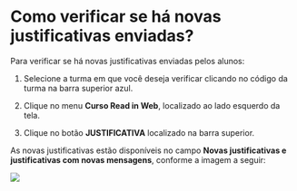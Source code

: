 # Como verificar se há novas justificativas enviadas?

Para verificar se há novas justificativas enviadas pelos alunos:

1. Selecione a turma em que você deseja verificar clicando no código da turma na barra superior azul.

2. Clique no menu **Curso Read in Web**, localizado ao lado esquerdo da tela.

3. Clique no botão **JUSTIFICATIVA** localizado na barra superior.

As novas justificativas estão disponíveis no campo **Novas justificativas e justificativas com novas mensagens**, conforme a imagem a seguir:

![](https://raw.githubusercontent.com/mupi/readinweb-docs/master/images/student-request.png)
